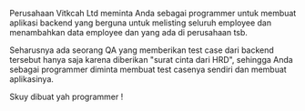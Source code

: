 Perusahaan Vitkcah Ltd meminta Anda sebagai programmer untuk membuat aplikasi backend yang berguna untuk melisting seluruh employee dan menambahkan data employee dan yang ada di perusahaan tsb.

Seharusnya ada seorang QA yang memberikan test case dari backend tersebut hanya saja karena diberikan "surat cinta dari HRD", sehingga Anda sebagai programmer diminta membuat test casenya sendiri dan membuat aplikasinya.

Skuy dibuat yah programmer !
